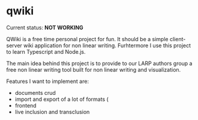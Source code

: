 # qwiki

Current status: **NOT WORKING**

QWiki is a free time personal project for fun.
It should be a simple client-server wiki application for non linear writing.
Furhtermore I use this project to learn Typescript and Node.js.

The main idea behind this project is to provide to our LARP authors group a free non linear writing tool built for non linear writing
and visualization.

Features I want to implement are:
- documents crud
- import and export of a lot of formats (
- frontend
- live inclusion and transclusion
